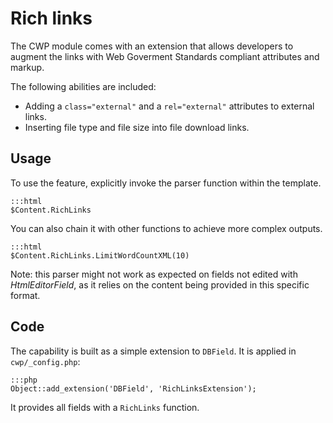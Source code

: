 # Rich links

The CWP module comes with an extension that allows developers to augment the links with Web Goverment Standards
compliant attributes and markup.

The following abilities are included:
* Adding a `class="external"` and a `rel="external"` attributes to external links.
* Inserting file type and file size into file download links.

## Usage

To use the feature, explicitly invoke the parser function within the template.

	:::html
	$Content.RichLinks

You can also chain it with other functions to achieve more complex outputs.

	:::html
	$Content.RichLinks.LimitWordCountXML(10)

Note: this parser might not work as expected on fields not edited with *HtmlEditorField*, as it relies on the content
being provided in this specific format.

## Code

The capability is built as a simple extension to `DBField`. It is applied in `cwp/_config.php`:

	:::php
	Object::add_extension('DBField', 'RichLinksExtension');

It provides all fields with a `RichLinks` function.


